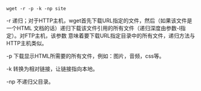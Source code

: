 <!-- 
.. link: 
.. description: 
.. tags: linux
.. date: 2013/05/26 19:51:48
.. title: wegt下载整个网站
.. slug: wegtxia-zai-zheng-ge-wang-zhan
-->

    wget -r -p -k -np site

-r 递归；对于HTTP主机，wget首先下载URL指定的文件，然后（如果该文件是一个HTML
文档的话）递归下载该文件引用的所有文件（递归深度由参数-l指定）。对FTP主机，该参数
意味着要下载URL指定目录中的所有文件，递归方法与HTTP主机类似。

-p 下载显示HTML所需要的所有文件，例如：图片，音频，css等。

-k 转换为相对链接，让链接指向本地。

-np 不递归父目录。
